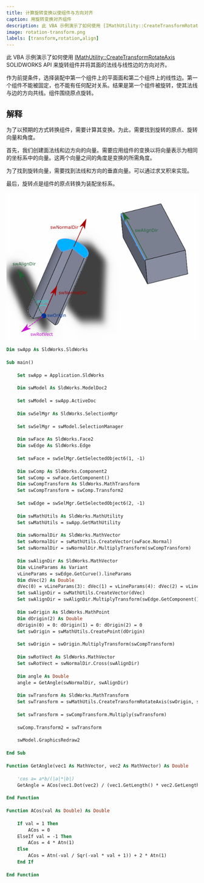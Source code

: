 ```yaml
---
title: 计算旋转变换以使组件与方向对齐
caption: 用旋转变换对齐组件
description: 此 VBA 示例演示了如何使用 [IMathUtility::CreateTransformRotateAxis](https://help.solidworks.com/2017/English/api/sldworksapi/SOLIDWORKS.Interop.sldworks~SOLIDWORKS.Interop.sldworks.IMathUtility~CreateTransformRotateAxis.html) SOLIDWORKS API 来旋转组件并将其面的法线与线性边的方向对齐。
image: rotation-transform.png
labels: [transform,rotation,align]
---
```


此 VBA 示例演示了如何使用 [IMathUtility::CreateTransformRotateAxis](https://help.solidworks.com/2017/English/api/sldworksapi/SOLIDWORKS.Interop.sldworks~SOLIDWORKS.Interop.sldworks.IMathUtility~CreateTransformRotateAxis.html) SOLIDWORKS API 来旋转组件并将其面的法线与线性边的方向对齐。

作为前提条件，选择装配中第一个组件上的平面面和第二个组件上的线性边。第一个组件不能被固定，也不能有任何配对关系。结果是第一个组件被旋转，使其法线与边的方向共线。组件围绕原点旋转。

## 解释

为了以预期的方式转换组件，需要计算其变换。为此，需要找到旋转的原点、旋转向量和角度。

首先，我们创建面法线和边方向的向量。需要应用组件的变换以将向量表示为相同的坐标系中的向量。这两个向量之间的角度是变换的所需角度。

为了找到旋转向量，需要找到法线和方向的垂直向量。可以通过求叉积来实现。

最后，旋转点是组件的原点转换为装配坐标系。

![旋转变换参数](rotation-transform.png)

~~~ vb
Dim swApp As SldWorks.SldWorks

Sub main()

    Set swApp = Application.SldWorks
    
    Dim swModel As SldWorks.ModelDoc2
    
    Set swModel = swApp.ActiveDoc
    
    Dim swSelMgr As SldWorks.SelectionMgr
    
    Set swSelMgr = swModel.SelectionManager
    
    Dim swFace As SldWorks.Face2
    Dim swEdge As SldWorks.Edge
    
    Set swFace = swSelMgr.GetSelectedObject6(1, -1)
    
    Dim swComp As SldWorks.Component2
    Set swComp = swFace.GetComponent()
    Dim swCompTransform As SldWorks.MathTransform
    Set swCompTransform = swComp.Transform2
    
    Set swEdge = swSelMgr.GetSelectedObject6(2, -1)
    
    Dim swMathUtils As SldWorks.MathUtility
    Set swMathUtils = swApp.GetMathUtility
    
    Dim swNormalDir As SldWorks.MathVector
    Set swNormalDir = swMathUtils.CreateVector(swFace.Normal)
    Set swNormalDir = swNormalDir.MultiplyTransform(swCompTransform)
    
    Dim swAlignDir As SldWorks.MathVector
    Dim vLineParams As Variant
    vLineParams = swEdge.GetCurve().lineParams
    Dim dVec(2) As Double
    dVec(0) = vLineParams(3): dVec(1) = vLineParams(4): dVec(2) = vLineParams(5)
    Set swAlignDir = swMathUtils.CreateVector(dVec)
    Set swAlignDir = swAlignDir.MultiplyTransform(swEdge.GetComponent().Transform2)
    
    Dim swOrigin As SldWorks.MathPoint
    Dim dOrigin(2) As Double
    dOrigin(0) = 0: dOrigin(1) = 0: dOrigin(2) = 0
    Set swOrigin = swMathUtils.CreatePoint(dOrigin)
    
    Set swOrigin = swOrigin.MultiplyTransform(swCompTransform)
    
    Dim swRotVect As SldWorks.MathVector
    Set swRotVect = swNormalDir.Cross(swAlignDir)
        
    Dim angle As Double
    angle = GetAngle(swNormalDir, swAlignDir)
    
    Dim swTransform As SldWorks.MathTransform
    Set swTransform = swMathUtils.CreateTransformRotateAxis(swOrigin, swRotVect, angle)
    
    Set swTransform = swCompTransform.Multiply(swTransform)
    
    swComp.Transform2 = swTransform
    
    swModel.GraphicsRedraw2
    
End Sub

Function GetAngle(vec1 As MathVector, vec2 As MathVector) As Double
    
    'cos a= a*b/(|a|*|b|)
    GetAngle = ACos(vec1.Dot(vec2) / (vec1.GetLength() * vec2.GetLength()))
    
End Function

Function ACos(val As Double) As Double
    
    If val = 1 Then
        ACos = 0
    ElseIf val = -1 Then
        ACos = 4 * Atn(1)
    Else
        ACos = Atn(-val / Sqr(-val * val + 1)) + 2 * Atn(1)
    End If
    
End Function
~~~